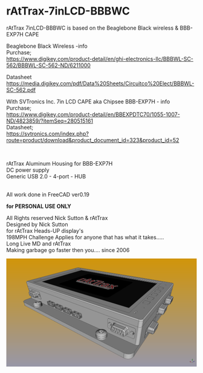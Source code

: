 # rAtTrax-7inLCD-BBBWC

rAtTrax 7inLCD-BBBWC is based on the Beaglebone Black wireless & BBB-EXP7H CAPE


Beaglebone Black Wireless -info<br>
Purchase;<br>
https://www.digikey.com/product-detail/en/ghi-electronics-llc/BBBWL-SC-562/BBBWL-SC-562-ND/6211000<br>

Datasheet<br>
https://media.digikey.com/pdf/Data%20Sheets/Circuitco%20Elect/BBBWL-SC-562.pdf<br>


With SVTronics Inc. 7in LCD CAPE aka Chipsee BBB-EXP7H - info<br>
Purchase;<br>
https://www.digikey.com/product-detail/en/BBEXPDTC70/1055-1007-ND/4823859/?itemSeq=280515161<br>
Datasheet;<br>
https://svtronics.com/index.php?route=product/download&product_document_id=323&product_id=52

<br>

rAtTrax Aluminum Housing for BBB-EXP7H
<br>
DC power supply 
<br>
Generic USB 2.0 - 4-port - HUB<br><br>

 All work done in FreeCAD ver0.19<br>

****for PERSONAL USE ONLY****<br>

All Rights reserved Nick Sutton & rAtTrax<br>
Designed by Nick Sutton<br>
for rAtTrax Heads-UP display's<br>
198MPH Challenge Applies for anyone that has what it takes.....<br>
Long Live MD and rAtTrax<br>
Making garbage go faster then you.... since 2006<br>


<img src="rattrax-chipsee1.png" alt="Base">
